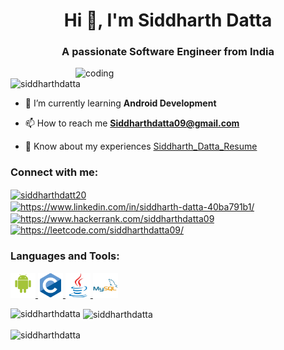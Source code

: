
<h1 align="center">Hi 👋, I'm Siddharth Datta</h1>
<h3 align="center">A passionate Software Engineer from India</h3>
<img align = "right" alt = "coding" width = "400" src="https://user-images.githubusercontent.com/55389276/140866485-8fb1c876-9a8f-4d6a-98dc-08c4981eaf70.gif">
<p align="left"> <img src="https://komarev.com/ghpvc/?username=siddharthdatta&label=Profile%20views&color=0e75b6&style=flat" alt="siddharthdatta" /> </p>

- 🌱 I’m currently learning **Android Development**

- 📫 How to reach me **Siddharthdatta09@gmail.com**

- 📄 Know about my experiences [Siddharth_Datta_Resume](Siddharth_Datta_Resume)

<h3 align="left">Connect with me:</h3>
<p align="left">
<a href="https://twitter.com/siddharthdatt20" target="blank"><img align="center" src="https://raw.githubusercontent.com/rahuldkjain/github-profile-readme-generator/master/src/images/icons/Social/twitter.svg" alt="siddharthdatt20" height="30" width="40" /></a>
<a href="https://linkedin.com/in/https://www.linkedin.com/in/siddharth-datta-40ba791b1/" target="blank"><img align="center" src="https://raw.githubusercontent.com/rahuldkjain/github-profile-readme-generator/master/src/images/icons/Social/linked-in-alt.svg" alt="https://www.linkedin.com/in/siddharth-datta-40ba791b1/" height="30" width="40" /></a>
<a href="https://www.hackerrank.com/https://www.hackerrank.com/siddharthdatta09" target="blank"><img align="center" src="https://raw.githubusercontent.com/rahuldkjain/github-profile-readme-generator/master/src/images/icons/Social/hackerrank.svg" alt="https://www.hackerrank.com/siddharthdatta09" height="30" width="40" /></a>
<a href="https://www.leetcode.com/https://leetcode.com/siddharthdatta09/" target="blank"><img align="center" src="https://raw.githubusercontent.com/rahuldkjain/github-profile-readme-generator/master/src/images/icons/Social/leet-code.svg" alt="https://leetcode.com/siddharthdatta09/" height="30" width="40" /></a>
</p>

<h3 align="left">Languages and Tools:</h3>
<p align="left"> <a href="https://developer.android.com" target="_blank" rel="noreferrer"> <img src="https://raw.githubusercontent.com/devicons/devicon/master/icons/android/android-original-wordmark.svg" alt="android" width="40" height="40"/> </a> <a href="https://www.cprogramming.com/" target="_blank" rel="noreferrer"> <img src="https://raw.githubusercontent.com/devicons/devicon/master/icons/c/c-original.svg" alt="c" width="40" height="40"/> </a> <a href="https://www.java.com" target="_blank" rel="noreferrer"> <img src="https://raw.githubusercontent.com/devicons/devicon/master/icons/java/java-original.svg" alt="java" width="40" height="40"/> </a> <a href="https://www.mysql.com/" target="_blank" rel="noreferrer"> <img src="https://raw.githubusercontent.com/devicons/devicon/master/icons/mysql/mysql-original-wordmark.svg" alt="mysql" width="40" height="40"/> </a> </p>

<p><img align="left" src="https://github-readme-stats.vercel.app/api/top-langs?username=siddharthdatta&show_icons=true&locale=en&layout=compact" alt="siddharthdatta" /></p>

<p>&nbsp;<img align="center" src="https://github-readme-stats.vercel.app/api?username=siddharthdatta&show_icons=true&locale=en" alt="siddharthdatta" /></p>

<p><img align="center" src="https://github-readme-streak-stats.herokuapp.com/?user=siddharthdatta&" alt="siddharthdatta" /></p>
